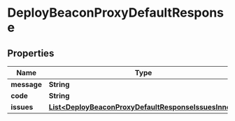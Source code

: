 

# DeployBeaconProxyDefaultResponse

## Properties

Name | Type | Description | Notes
------------ | ------------- | ------------- | -------------
**message** | **String** |  | 
**code** | **String** |  | 
**issues** | [**List&lt;DeployBeaconProxyDefaultResponseIssuesInner&gt;**](DeployBeaconProxyDefaultResponseIssuesInner.md) |  |  [optional]




